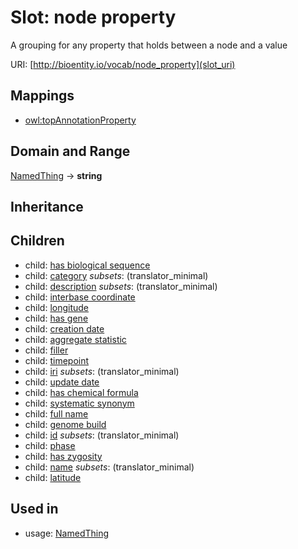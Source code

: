 # Slot: node property


A grouping for any property that holds between a node and a value

URI: [http://bioentity.io/vocab/node_property](slot_uri)
## Mappings

 * [owl:topAnnotationProperty](http://purl.obolibrary.org/obo/owl_topAnnotationProperty)
## Domain and Range

[NamedThing](NamedThing.md) -> **string**
## Inheritance

## Children

 *  child: [has biological sequence](has_biological_sequence.md)
 *  child: [category](category.md) *subsets*: (translator_minimal)
 *  child: [description](description.md) *subsets*: (translator_minimal)
 *  child: [interbase coordinate](interbase_coordinate.md)
 *  child: [longitude](longitude.md)
 *  child: [has gene](has_gene.md)
 *  child: [creation date](creation_date.md)
 *  child: [aggregate statistic](aggregate_statistic.md)
 *  child: [filler](filler.md)
 *  child: [timepoint](timepoint.md)
 *  child: [iri](iri.md) *subsets*: (translator_minimal)
 *  child: [update date](update_date.md)
 *  child: [has chemical formula](has_chemical_formula.md)
 *  child: [systematic synonym](systematic_synonym.md)
 *  child: [full name](full_name.md)
 *  child: [genome build](genome_build.md)
 *  child: [id](id.md) *subsets*: (translator_minimal)
 *  child: [phase](phase.md)
 *  child: [has zygosity](has_zygosity.md)
 *  child: [name](name.md) *subsets*: (translator_minimal)
 *  child: [latitude](latitude.md)
## Used in

 *  usage: [NamedThing](NamedThing.md)
